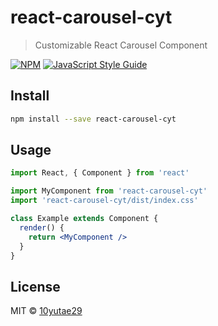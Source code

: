 # react-carousel-cyt

> Customizable React Carousel Component

[![NPM](https://img.shields.io/npm/v/react-carousel-cyt.svg)](https://www.npmjs.com/package/react-carousel-cyt) [![JavaScript Style Guide](https://img.shields.io/badge/code_style-standard-brightgreen.svg)](https://standardjs.com)

## Install

```bash
npm install --save react-carousel-cyt
```

## Usage

```jsx
import React, { Component } from 'react'

import MyComponent from 'react-carousel-cyt'
import 'react-carousel-cyt/dist/index.css'

class Example extends Component {
  render() {
    return <MyComponent />
  }
}
```

## License

MIT © [10yutae29](https://github.com/10yutae29)

